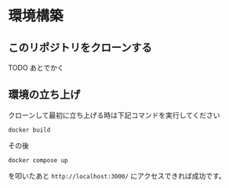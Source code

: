 # 環境構築

## このリポジトリをクローンする
TODO あとでかく

## 環境の立ち上げ

クローンして最初に立ち上げる時は下記コマンドを実行してください
```
docker build
```

その後
```
docker compose up
```
を叩いたあと `http://localhost:3000/` にアクセスできれば成功です。
